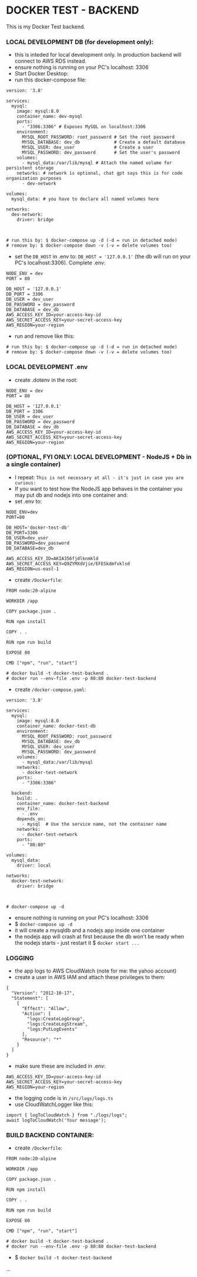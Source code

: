 # DOCKER TEST - BACKEND
This is my Docker Test backend. 



### LOCAL DEVELOPMENT DB (for development only):
- this is inteded for local development only. In production backend will connect to AWS RDS instead.
- ensure nothing is running on your PC's localhost: 3306
- Start Docker Desktop:
- run this docker-compose file:

```
version: '3.8'

services:
  mysql:
    image: mysql:8.0
    container_name: dev-mysql
    ports:
      - "3306:3306" # Exposes MySQL on localhost:3306
    environment:
      MYSQL_ROOT_PASSWORD: root_password # Set the root password
      MYSQL_DATABASE: dev_db             # Create a default database
      MYSQL_USER: dev_user               # Create a user
      MYSQL_PASSWORD: dev_password       # Set the user's password
    volumes:
      - mysql_data:/var/lib/mysql # Attach the named volume for persistent storage
    networks: # network is optional, chat gpt says this is for code organization purposes
      - dev-network

volumes:
  mysql_data: # you have to declare all named volumes here

networks:
  dev-network:
    driver: bridge



# run this by: $ docker-compose up -d (-d = run in detached mode)
# remove by: $ docker-compose down -v (-v = delete volumes too)
```

- set the `DB_HOST` in .env to: `DB_HOST = '127.0.0.1'` (the db will run on your PC's localhost:3306). Complete .env:

```
NODE_ENV = dev
PORT = 80

DB_HOST = '127.0.0.1'
DB_PORT = 3306
DB_USER = dev_user
DB_PASSWORD = dev_password
DB_DATABASE = dev_db
AWS_ACCESS_KEY_ID=your-access-key-id
AWS_SECRET_ACCESS_KEY=your-secret-access-key
AWS_REGION=your-region
```

- run and remove like this:

```
# run this by: $ docker-compose up -d (-d = run in detached mode)
# remove by: $ docker-compose down -v (-v = delete volumes too)
```


### LOCAL DEVELOPMENT .env
- create .dotenv in the root:

```
NODE_ENV = dev
PORT = 80

DB_HOST = '127.0.0.1'
DB_PORT = 3306
DB_USER = dev_user
DB_PASSWORD = dev_password
DB_DATABASE = dev_db
AWS_ACCESS_KEY_ID=your-access-key-id
AWS_SECRET_ACCESS_KEY=your-secret-access-key
AWS_REGION=your-region
```


### (OPTIONAL, FYI ONLY: LOCAL DEVELOPMENT - NodeJS + Db in a single container)
- I repeat: `This is not necessary at all - it's just in case you are curious:`
- If you want to test how the NodeJS app behaves in the container you may put db and nodejs into one container and:
- set .env to:

```
NODE_ENV=dev
PORT=80

DB_HOST='docker-test-db'
DB_PORT=3306
DB_USER=dev_user
DB_PASSWORD=dev_password
DB_DATABASE=dev_db

AWS_ACCESS_KEY_ID=AKIA356fjdlknmkld
AWS_SECRET_ACCESS_KEY=Q9ZYMXdVjie/EFESkdmfvklsd
AWS_REGION=us-east-1
```

- create `/Dockerfile`:

```
FROM node:20-alpine

WORKDIR /app

COPY package.json .

RUN npm install

COPY . .

RUN npm run build

EXPOSE 80

CMD ["npm", "run", "start"]

# docker build -t docker-test-backend .
# docker run --env-file .env -p 80:80 docker-test-backend
```

- create `/docker-compose.yaml`:

```
version: '3.8'

services:
  mysql:
    image: mysql:8.0
    container_name: docker-test-db
    environment:
      MYSQL_ROOT_PASSWORD: root_password
      MYSQL_DATABASE: dev_db
      MYSQL_USER: dev_user
      MYSQL_PASSWORD: dev_password
    volumes:
      - mysql_data:/var/lib/mysql
    networks:
      - docker-test-network
    ports:
      - "3306:3306"

  backend:
    build: .
    container_name: docker-test-backend
    env_file:
      - .env
    depends_on:
      - mysql  # Use the service name, not the container name
    networks:
      - docker-test-network
    ports:
      - "80:80"

volumes:
  mysql_data:
    driver: local

networks:
  docker-test-network:
    driver: bridge



# docker-compose up -d
```

- ensure nothing is running on your PC's localhost: 3306
- $ `docker-compose up -d`
- it will create a mysqldb and a nodejs app inside one container
- the nodejs app will crash at first because the db won't be ready when the nodejs starts - just restart it $ `docker start ...`



### LOGGING
- the app logs to AWS CloudWatch (note for me: the yahoo account)
- create a user in AWS IAM and attach these privileges to them:

```
{
  "Version": "2012-10-17",
  "Statement": [
    {
      "Effect": "Allow",
      "Action": [
        "logs:CreateLogGroup",
        "logs:CreateLogStream",
        "logs:PutLogEvents"
      ],
      "Resource": "*"
    }
  ]
}
```

- make sure these are included in .env:

```
AWS_ACCESS_KEY_ID=your-access-key-id
AWS_SECRET_ACCESS_KEY=your-secret-access-key
AWS_REGION=your-region
```

- the logging code is in `/src/logs/logs.ts`
- use CloudWatchLogger like this:

```
import { logToCloudWatch } from "./logs/logs";
await logToCloudWatch('Your message');
```


### BUILD BACKEND CONTAINER:
- create `/Dockerfile`:

```
FROM node:20-alpine

WORKDIR /app

COPY package.json .

RUN npm install

COPY . .

RUN npm run build

EXPOSE 80

CMD ["npm", "run", "start"]

# docker build -t docker-test-backend .
# docker run --env-file .env -p 80:80 docker-test-backend
```

- $ `docker build -t docker-test-backend`


...
